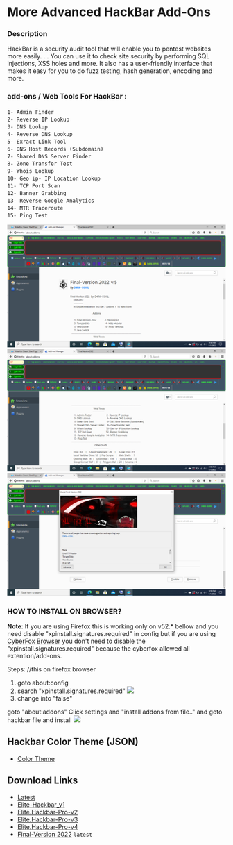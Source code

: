 
# More Advanced HackBar Add-Ons

### Description

HackBar is a security audit tool that will enable you to pentest websites more easily. ... You can use it to check site security by performing SQL injections, XSS holes and more. It also has a user-friendly interface that makes it easy for you to do fuzz testing, hash generation, encoding and more.

### add-ons / Web Tools For HackBar :

`1- Admin Finder`<br>
`2- Reverse IP Lookup`<br>
`3- DNS Lookup `<br>
`4- Reverse DNS Lookup`<br>
`5- Exract Link Tool`<br>
`6- DNS Host Records (Subdomain)`<br>
`7- Shared DNS Server Finder `<br>
`8- Zone Transfer Test`<br>
`9- Whois Lookup`<br>
`10- Geo ip- IP Location Lookup`<br>
`11- TCP Port Scan `<br>
`12- Banner Grabbing`<br>
`13- Reverse Google Analytics`<br>
`14- MTR Traceroute`<br>
`15- Ping Test`<br>

![](https://github.com/hac4allofficial/FinalVersion22/blob/main/screenshot/1.png?raw=true)
![](https://github.com/hac4allofficial/FinalVersion22/blob/main/screenshot/2.png?raw=true)
![](https://github.com/hac4allofficial/FinalVersion22/blob/main/screenshot/3.png?raw=true)

### HOW TO INSTALL ON BROWSER?

<b>Note</b>: If you are using Firefox this is working only on v52.* bellow and you need disable "xpinstall.signatures.required" in config but if you are using [CyberFox Browser](https://sourceforge.net/projects/cyberfox/) you don't need to disable the "xpinstall.signatures.required" because the cyberfox allowed all extention/add-ons.
 
Steps: //this on firefox browser
1. goto about:config
2. search "xpinstall.signatures.required"
![](https://github.com/PhHitachi/Hackbar/blob/master/img/xpiinstall.png)
3. change into "false"

goto "about:addons" 
Click settings and "install addons from file.." and goto hackbar file and install 
![](https://github.com/PhHitachi/Hackbar/blob/master/img/install-from-files.png)

## Hackbar Color Theme (JSON)
- [Color Theme](https://www.mediafire.com/file/k56354uklw5as23/FV.json/file)


## Download Links 

- [Latest](https://github.com/hac4allofficial/FinalVersion22/blob/main/HackBar/Final-Version%202022.xpi?raw=true)
- [Elite-Hackbar_v1](https://github.com/hac4allofficial/FinalVersion22/blob/main/HackBar/Elite-Hackbar_v0.1.xpi?raw=true)
- [Elite.Hackbar-Pro-v2](https://github.com/hac4allofficial/FinalVersion22/blob/main/HackBar/Elite%20Hackbar-Pro-v2.xpi?raw=true)
- [Elite.Hackbar-Pro-v3](https://github.com/hac4allofficial/FinalVersion22/blob/main/HackBar/Elite%20Hackbar-Pro-v3.xpi?raw=true)
- [Elite.Hackbar-Pro-v4](https://github.com/hac4allofficial/FinalVersion22/blob/main/HackBar/Elite%20Hackbar-Pro-v4.xpi?raw=true)
- [Final-Version 2022](https://github.com/hac4allofficial/FinalVersion22/blob/main/HackBar/Final-Version%202022.xpi?raw=true) `latest`



